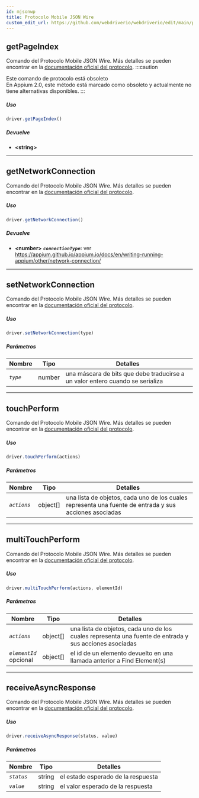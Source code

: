 ```yaml
---
id: mjsonwp
title: Protocolo Mobile JSON Wire
custom_edit_url: https://github.com/webdriverio/webdriverio/edit/main/packages/wdio-protocols/src/protocols/mjsonwp.ts
---
```


## getPageIndex
Comando del Protocolo Mobile JSON Wire. Más detalles se pueden encontrar en la [documentación oficial del protocolo](https://github.com/appium/appium-base-driver/blob/master/docs/mjsonwp/protocol-methods.md#mobile-json-wire-protocol-endpoints).
:::caution

Este comando de protocolo está obsoleto<br />En Appium 2.0, este método está marcado como obsoleto y actualmente no tiene alternativas disponibles.
:::

##### Uso

```js
driver.getPageIndex()
```


##### Devuelve

- **&lt;string&gt;**



---

## getNetworkConnection
Comando del Protocolo Mobile JSON Wire. Más detalles se pueden encontrar en la [documentación oficial del protocolo](https://github.com/SeleniumHQ/mobile-spec/blob/master/spec-draft.md#device-modes).

##### Uso

```js
driver.getNetworkConnection()
```


##### Devuelve

- **&lt;number&gt;**
            **<code><var>connectionType</var></code>:** ver https://appium.github.io/appium.io/docs/en/writing-running-appium/other/network-connection/


---

## setNetworkConnection
Comando del Protocolo Mobile JSON Wire. Más detalles se pueden encontrar en la [documentación oficial del protocolo](https://github.com/SeleniumHQ/mobile-spec/blob/master/spec-draft.md#device-modes).

##### Uso

```js
driver.setNetworkConnection(type)
```


##### Parámetros

<table>
  <thead>
    <tr>
      <th>Nombre</th><th>Tipo</th><th>Detalles</th>
    </tr>
  </thead>
  <tbody>
    <tr>
      <td><code><var>type</var></code></td>
      <td>number</td>
      <td>una máscara de bits que debe traducirse a un valor entero cuando se serializa</td>
    </tr>
  </tbody>
</table>



---

## touchPerform
Comando del Protocolo Mobile JSON Wire. Más detalles se pueden encontrar en la [documentación oficial del protocolo](https://github.com/SeleniumHQ/mobile-spec/blob/master/spec-draft.md#touch-gestures).

##### Uso

```js
driver.touchPerform(actions)
```


##### Parámetros

<table>
  <thead>
    <tr>
      <th>Nombre</th><th>Tipo</th><th>Detalles</th>
    </tr>
  </thead>
  <tbody>
    <tr>
      <td><code><var>actions</var></code></td>
      <td>object[]</td>
      <td>una lista de objetos, cada uno de los cuales representa una fuente de entrada y sus acciones asociadas</td>
    </tr>
  </tbody>
</table>



---

## multiTouchPerform
Comando del Protocolo Mobile JSON Wire. Más detalles se pueden encontrar en la [documentación oficial del protocolo](https://github.com/SeleniumHQ/mobile-spec/blob/master/spec-draft.md#touch-gestures).

##### Uso

```js
driver.multiTouchPerform(actions, elementId)
```


##### Parámetros

<table>
  <thead>
    <tr>
      <th>Nombre</th><th>Tipo</th><th>Detalles</th>
    </tr>
  </thead>
  <tbody>
    <tr>
      <td><code><var>actions</var></code></td>
      <td>object[]</td>
      <td>una lista de objetos, cada uno de los cuales representa una fuente de entrada y sus acciones asociadas</td>
    </tr>
    <tr>
      <td><code><var>elementId</var></code><br /><span className="label labelWarning">opcional</span></td>
      <td>object[]</td>
      <td>el id de un elemento devuelto en una llamada anterior a Find Element(s)</td>
    </tr>
  </tbody>
</table>



---

## receiveAsyncResponse
Comando del Protocolo Mobile JSON Wire. Más detalles se pueden encontrar en la [documentación oficial del protocolo](https://github.com/appium/appium-base-driver/blob/master/docs/mjsonwp/protocol-methods.md#mobile-json-wire-protocol-endpoints).

##### Uso

```js
driver.receiveAsyncResponse(status, value)
```


##### Parámetros

<table>
  <thead>
    <tr>
      <th>Nombre</th><th>Tipo</th><th>Detalles</th>
    </tr>
  </thead>
  <tbody>
    <tr>
      <td><code><var>status</var></code></td>
      <td>string</td>
      <td>el estado esperado de la respuesta</td>
    </tr>
    <tr>
      <td><code><var>value</var></code></td>
      <td>string</td>
      <td>el valor esperado de la respuesta</td>
    </tr>
  </tbody>
</table>
